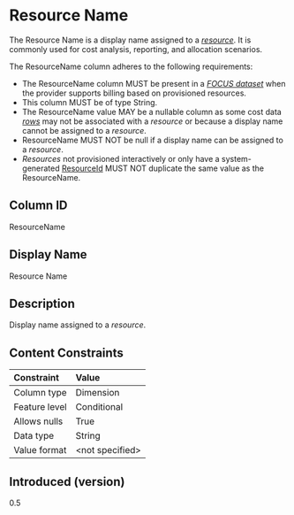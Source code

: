 # Resource Name

The Resource Name is a display name assigned to a [*resource*](#glossary:resource). It is commonly used for cost analysis, reporting, and allocation scenarios.

The ResourceName column adheres to the following requirements:

* The ResourceName column MUST be present in a [*FOCUS dataset*](#glossary:FOCUS-dataset) when the provider supports billing based on provisioned resources. 
* This column MUST be of type String. 
* The ResourceName value MAY be a nullable column as some cost data [*rows*](#glossary:row) may not be associated with a *resource* or because a display name cannot be assigned to a *resource*. 
* ResourceName MUST NOT be null if a display name can be assigned to a *resource*. 
* *Resources* not provisioned interactively or only have a system-generated [ResourceId](#resourceid) MUST NOT duplicate the same value as the ResourceName.

## Column ID

ResourceName

## Display Name

Resource Name

## Description

Display name assigned to a *resource*.

## Content Constraints

|    Constraint   |      Value      |
|:----------------|:----------------|
| Column type     | Dimension       |
| Feature level   | Conditional     |
| Allows nulls    | True            |
| Data type       | String          |
| Value format    | \<not specified> |

## Introduced (version)

0.5
